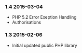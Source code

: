 ### 1.4 2015-03-04
* PHP 5.2 Error Exeption Handling
* Authorisations

### 1.3 2015-02-06
* Initial updated public PHP library

